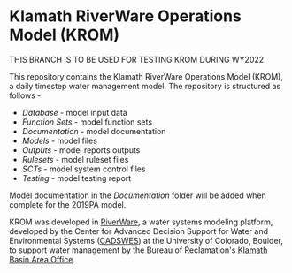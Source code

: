 # Klamath RiverWare Operations Model (KROM)

THIS BRANCH IS TO BE USED FOR TESTING KROM DURING WY2022.

This repository contains the Klamath RiverWare Operations Model (KROM), a daily timestep water management model. The repository is structured as follows -
* *Database* - model input data
* *Function Sets* - model function sets
* *Documentation* - model documentation
* *Models* - model files
* *Outputs* - model reports outputs
* *Rulesets* - model ruleset files
* *SCTs* - model system control files
* *Testing* - model testing report

Model documentation in the *Documentation* folder will be added when complete for the 2019PA model.

KROM was developed in [RiverWare](http://riverware.org/), a water systems modeling platform, developed by the Center for Advanced Decision Support for Water and Environmental Systems ([CADSWES](https://www.colorado.edu/cadswes/)) at the University of Colorado, Boulder, to support water management by the Bureau of Reclamation's [Klamath Basin Area Office](https://www.usbr.gov/mp/kbao/).
